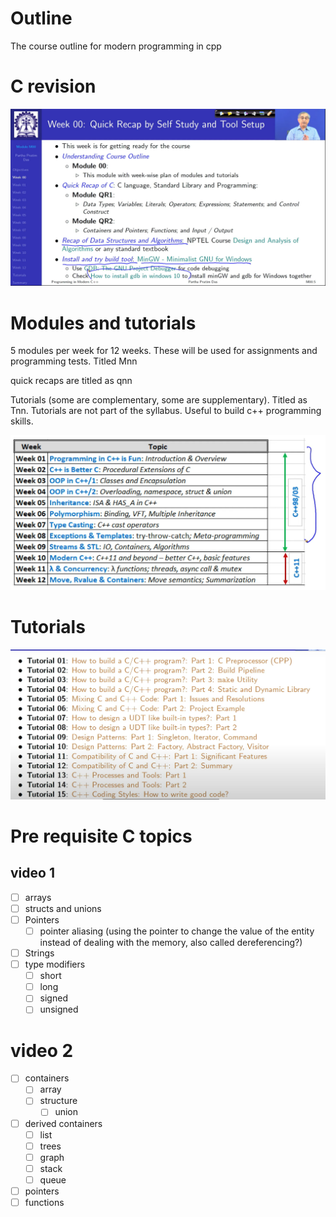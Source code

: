 # Outline

The course outline for modern programming in cpp
# C revision 

![](Pasted%20image%2020230805120128.png)

# Modules and tutorials

5 modules per week for 12 weeks. These will be used for assignments and programming tests. Titled Mnn 

quick recaps are titled as qnn 

Tutorials (some are complementary, some are supplementary). Titled as Tnn. Tutorials are not part of the syllabus. Useful to build c++ programming skills. 

![](Pasted%20image%2020230805121009.png)

# Tutorials 

![](Pasted%20image%2020230805121538.png)

# Pre requisite C topics

## video 1

- [ ] arrays 
- [ ] structs and unions 
- [ ] Pointers 
	- [ ] pointer aliasing (using the pointer to change the value of the entity instead of dealing with the memory, also called dereferencing?)
- [ ] Strings
- [ ] type modifiers
	- [ ] short 
	- [ ] long 
	- [ ] signed 
	- [ ] unsigned

# video 2 

- [ ] containers 
	- [ ] array 
	- [ ] structure 
		- [ ] union
- [ ] derived containers
	- [ ] list 
	- [ ] trees 
	- [ ] graph 
	- [ ] stack 
	- [ ] queue
- [ ] pointers
- [ ] functions